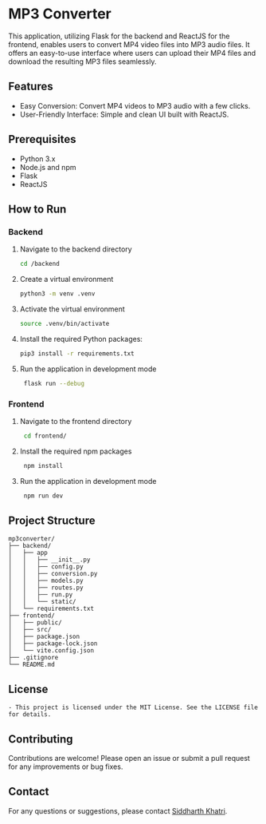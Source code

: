 # MP3 Converter

This application, utilizing Flask for the backend and ReactJS for the frontend, enables users to convert MP4 video files into MP3 audio files. It offers an easy-to-use interface where users can upload their MP4 files and download the resulting MP3 files seamlessly.

## Features
- Easy Conversion: Convert MP4 videos to MP3 audio with a few clicks.
- User-Friendly Interface: Simple and clean UI built with ReactJS.

## Prerequisites
- Python 3.x
- Node.js and npm
- Flask
- ReactJS

## How to Run
### Backend
1. Navigate to the backend directory
    ```sh
    cd /backend
    ```
2. Create a virtual environment
    ```sh
    python3 -m venv .venv
    ```
 4. Activate the virtual environment
    ```sh
    source .venv/bin/activate
    ```
3. Install the required Python packages:
    ```sh
    pip3 install -r requirements.txt
    ```
4. Run the application in development mode
   ```sh
    flask run --debug
    ```

### Frontend
1. Navigate to the frontend directory
   ```sh
    cd frontend/
    ```
2. Install the required npm packages
   ```sh
    npm install
    ```
3. Run the application in development mode
   ```sh
    npm run dev
    ```

## Project Structure
```
mp3converter/
├── backend/
│   ├── app
│   │   ├── __init__.py
│   │   ├── config.py
│   │   ├── conversion.py
│   │   ├── models.py
│   │   ├── routes.py
│   │   ├── run.py
│   │   └── static/
│   └── requirements.txt
├── frontend/
│   ├── public/
│   ├── src/
│   ├── package.json
│   ├── package-lock.json
│   └── vite.config.json
├── .gitignore
└── README.md
```

## License
    - This project is licensed under the MIT License. See the LICENSE file for details.

## Contributing
Contributions are welcome! Please open an issue or submit a pull request for any improvements or bug fixes.

## Contact
For any questions or suggestions, please contact [Siddharth Khatri](siddxharth@gmail.com).